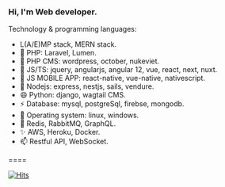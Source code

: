 ### Hi, I'm Web developer.

Technology & programming languages:
- L(A/E)MP stack, MERN stack.
- 🔭 PHP: Laravel, Lumen.
- 🌱 PHP CMS: wordpress, october, nukeviet.
- 👯 JS/TS: jquery, angularjs, angular 12, vue, react, next, nuxt.
- 💬 JS MOBILE APP: react-native, vue-native, nativescript.
- 👋 Nodejs: express, nestjs, sails, vendure.
- 😄 Python: django, wagtail CMS.
- ⚡ Database: mysql, postgreSql, firebse, mongodb.
- 👋 Operating system: linux, windows.
- 🔭 Redis, RabbitMQ, GraphQL.
- ✨ AWS, Heroku, Docker.
- 📫 Restful API, WebSocket.

====

[![Hits](https://hits.seeyoufarm.com/api/count/incr/badge.svg?url=https%3A%2F%2Fgithub.com%2Ftjennt&count_bg=%2373BDD5&title_bg=%23497E63&icon=xmpp.svg&icon_color=%23E7E7E7&title=VISITORS&edge_flat=true)](https://github.com/tjennt)
